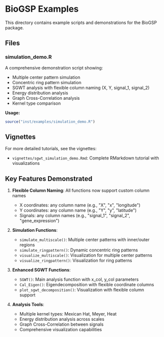 # BioGSP Examples

This directory contains example scripts and demonstrations for the BioGSP package.

## Files

### simulation_demo.R
A comprehensive demonstration script showing:
- Multiple center pattern simulation
- Concentric ring pattern simulation  
- SGWT analysis with flexible column naming (X, Y, signal_1, signal_2)
- Energy distribution analysis
- Graph Cross-Correlation analysis
- Kernel type comparison

**Usage:**
```r
source("inst/examples/simulation_demo.R")
```

## Vignettes

For more detailed tutorials, see the vignettes:
- `vignettes/sgwt_simulation_demo.Rmd`: Complete RMarkdown tutorial with visualizations

## Key Features Demonstrated

1. **Flexible Column Naming**: All functions now support custom column names
   - X coordinates: any column name (e.g., "X", "x", "longitude")
   - Y coordinates: any column name (e.g., "Y", "y", "latitude") 
   - Signals: any column names (e.g., "signal_1", "signal_2", "gene_expression")

2. **Simulation Functions**:
   - `simulate_multiscale()`: Multiple center patterns with inner/outer regions
   - `simulate_ringpattern()`: Dynamic concentric ring patterns
   - `visualize_multiscale()`: Visualization for multiple center patterns
   - `visualize_ringpattern()`: Visualization for ring patterns

3. **Enhanced SGWT Functions**:
   - `SGWT()`: Main analysis function with x_col, y_col parameters
   - `Cal_Eigen()`: Eigendecomposition with flexible coordinate columns
   - `plot_sgwt_decomposition()`: Visualization with flexible column support

4. **Analysis Tools**:
   - Multiple kernel types: Mexican Hat, Meyer, Heat
   - Energy distribution analysis across scales
   - Graph Cross-Correlation between signals
   - Comprehensive visualization capabilities
